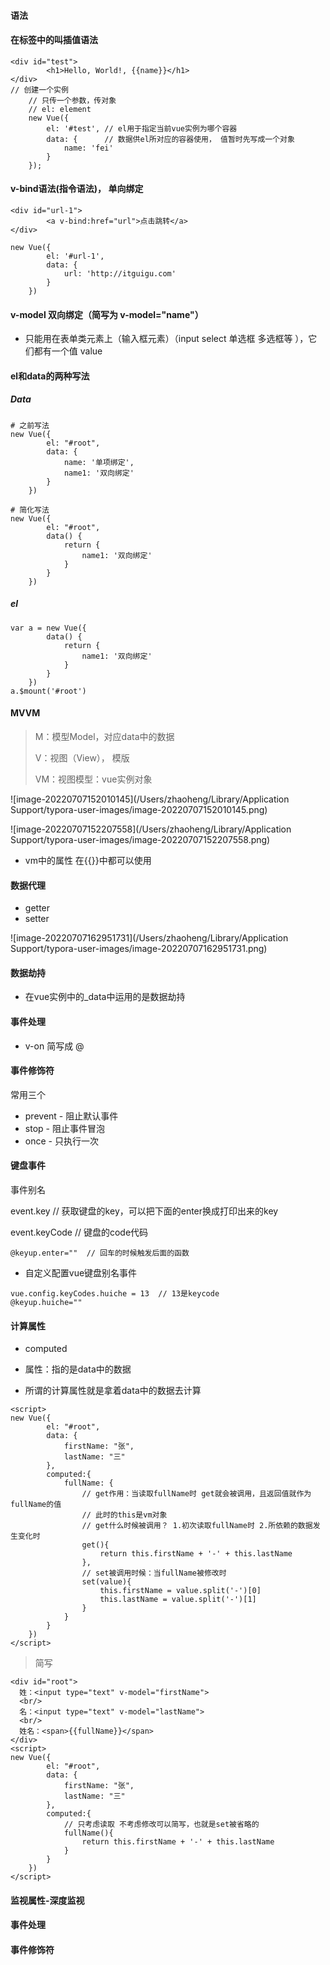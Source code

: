 #### 语法

#### 在标签中的叫插值语法

```Vue
<div id="test">
        <h1>Hello, World!, {{name}}</h1>
</div>
// 创建一个实例
    // 只传一个参数，传对象
    // el: element
    new Vue({
        el: '#test', // el用于指定当前vue实例为哪个容器
        data: {      // 数据供el所对应的容器使用， 值暂时先写成一个对象
            name: 'fei'
        }
    });
```

#### v-bind语法(指令语法)， 单向绑定

```vue
<div id="url-1">
        <a v-bind:href="url">点击跳转</a>
</div>

new Vue({
        el: '#url-1',
        data: {
            url: 'http://itguigu.com'
        }
    })
```

#### v-model 双向绑定（简写为 v-model="name"）

- 只能用在表单类元素上（输入框元素）（input select 单选框 多选框等 ），它们都有一个值 value

#### el和data的两种写法

##### Data

```vue
# 之前写法
new Vue({
        el: "#root",
        data: {
            name: '单项绑定',
            name1: '双向绑定'
        }
    })

# 简化写法
new Vue({
        el: "#root",
        data() {
            return {
                name1: '双向绑定'
            }
        }
    })
```

##### el

```vue
var a = new Vue({
        data() {
            return {
                name1: '双向绑定'
            }
        }
    })
a.$mount('#root')
```

#### MVVM

> M：模型Model，对应data中的数据
>
> V：视图（View）， 模版
>
> VM：视图模型：vue实例对象

![image-20220707152010145](/Users/zhaoheng/Library/Application Support/typora-user-images/image-20220707152010145.png)

![image-20220707152207558](/Users/zhaoheng/Library/Application Support/typora-user-images/image-20220707152207558.png)

- vm中的属性 在{{}}中都可以使用

#### 数据代理

- getter
- setter

![image-20220707162951731](/Users/zhaoheng/Library/Application Support/typora-user-images/image-20220707162951731.png)

#### 数据劫持

- 在vue实例中的_data中运用的是数据劫持

#### 事件处理

- v-on 简写成 @

#### 事件修饰符

常用三个

- prevent - 阻止默认事件
- stop - 阻止事件冒泡
- once - 只执行一次

#### 键盘事件

事件别名

event.key // 获取键盘的key，可以把下面的enter换成打印出来的key

event.keyCode // 键盘的code代码

```
@keyup.enter=""  // 回车的时候触发后面的函数
```

- 自定义配置vue键盘别名事件

```vue
vue.config.keyCodes.huiche = 13  // 13是keycode
@keyup.huiche=""
```

#### 计算属性

- computed

- 属性：指的是data中的数据
- 所谓的计算属性就是拿着data中的数据去计算

```vue
<script>
new Vue({
        el: "#root",
        data: {
            firstName: "张",
            lastName: "三"
        },
        computed:{
            fullName: {
                // get作用：当读取fullName时 get就会被调用，且返回值就作为fullName的值
                // 此时的this是vm对象
                // get什么时候被调用？ 1.初次读取fullName时 2.所依赖的数据发生变化时
                get(){
                    return this.firstName + '-' + this.lastName
                },
                // set被调用时候：当fullName被修改时 
                set(value){
                    this.firstName = value.split('-')[0]
                    this.lastName = value.split('-')[1]
                }
            }
        }
    })
</script>
```

> 简写

```vue
<div id="root">
  姓：<input type="text" v-model="firstName"> 
  <br/>
  名：<input type="text" v-model="lastName">
  <br/>
  姓名：<span>{{fullName}}</span>
</div>
<script>
new Vue({
        el: "#root",
        data: {
            firstName: "张",
            lastName: "三"
        },
        computed:{
            // 只考虑读取 不考虑修改可以简写，也就是set被省略的
            fullName(){
                return this.firstName + '-' + this.lastName
            }
        }
    })
</script>
```

#### 监视属性-深度监视

#### 事件处理

#### 事件修饰符
